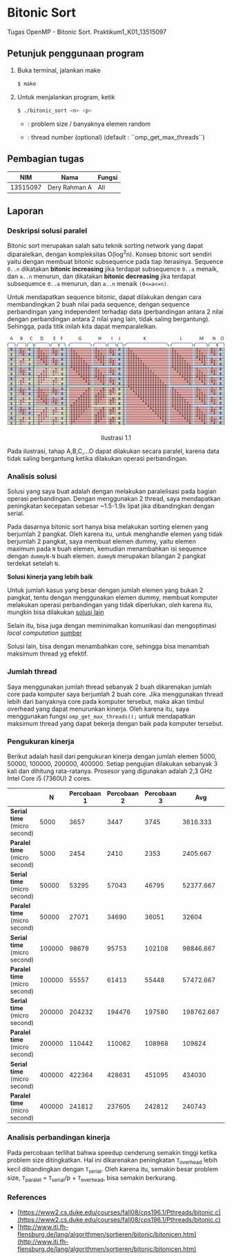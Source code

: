 # Bitonic Sort

Tugas OpenMP - Bitonic Sort. Praktikum1_K01_13515097

## Petunjuk penggunaan program

1. Buka terminal, jalankan make
    ```sh
    $ make
    ```
2. Untuk menjalankan program, ketik
    ```sh
    $ ./bitonic_sort <n> <p>
    ```
    - <n> : problem size / banyaknya elemen random
    - <p> : thread number (optional) (default : ``omp_get_max_threads``)

## Pembagian tugas

| NIM | Nama | Fungsi |
| ------ | ------ | ------ |
| 13515097 | Dery Rahman A | All |

## Laporan

### Deskripsi solusi paralel
Bitonic sort merupakan salah satu teknik sorting network yang dapat diparalelkan, dengan kompleksitas O(log<sup>2</sup>n). Konsep bitonic sort sendiri yaitu dengan membuat bitonic subsequence pada tiap iterasinya. Sequence ``0..n`` dikatakan **bitonic increasing** jika terdapat subsequence ``0..a`` menaik, dan ``a..n`` menurun, dan dikatakan **bitonic decreasing** jika terdapat subsequence ``0..a`` menurun, dan ``a..n`` menaik ``(0<=a<=n)``.

Untuk mendapatkan sequence bitonic, dapat dilakukan dengan cara membandingkan 2 buah nilai pada sequence, dengan sequence perbandingan yang independent terhadap data (perbandingan antara 2 nilai dengan perbandingan antara 2 nilai yang lain, tidak saling bergantung). Sehingga, pada titik inilah kita dapat memparalelkan.

<div style="text-align:center"><img src ="docs/bitonic.png" /></div>
<p style="text-align: center;">Ilustrasi 1.1</p>

Pada ilustrasi, tahap A,B,C,...O dapat dilakukan secara paralel, karena data tidak saling bergantung ketika dilakukan operasi perbandingan.

### Analisis solusi
Solusi yang saya buat adalah dengan melakukan paralelisasi pada bagian operasi perbandingan. Dengan menggunakan 2 thread, saya mendapatkan peningkatan kecepatan sebesar ~1.5-1.9x lipat jika dibandingkan dengan serial.

Pada dasarnya bitonic sort hanya bisa melakukan sorting elemen yang berjumlah 2 pangkat. Oleh karena itu, untuk menghandle elemen yang tidak berjumlah 2 pangkat, saya membuat elemen dummy, yaitu elemen maximum pada ``N`` buah elemen, kemudian menambahkan isi sequence dengan ``dummyN-N`` buah elemen. ``dummyN`` merupakan bilangan 2 pangkat terdekat setelah ``N``.

**Solusi kinerja yang lebih baik**

Untuk jumlah kasus yang besar dengan jumlah elemen yang bukan 2 pangkat, tentu dengan menggunakan elemen dummy, membuat komputer melakukan operasi perbandingan yang tidak diperlukan, oleh karena itu, mungkin bisa dilakukan [solusi lain](http://www.iti.fh-flensburg.de/lang/algorithmen/sortieren/bitonic/oddn.htm)

Selain itu, bisa juga dengan meminimalkan komunikasi dan mengoptimasi *local computation* [sumber](http://web.mst.edu/~ercal/387/slides/Bitonic-Sort97.pdf)

Solusi lain, bisa dengan menambahkan core, sehingga bisa menambah maksimum thread yg efektif.

### Jumlah thread
Saya menggunakan jumlah thread sebanyak 2 buah dikarenakan jumlah core pada komputer saya berjumlah 2 buah core. Jika menggunakan thread lebih dari banyaknya core pada komputer tersebut, maka akan timbul overhead yang dapat menurunkan kinerja. Oleh karena itu, saya menggunakan fungsi ``omp_get_max_threads();`` untuk mendapatkan maksimum thread yang dapat bekerja dengan baik pada komputer tersebut.

### Pengukuran kinerja
Berikut adalah hasil dari pengukuran kinerja dengan jumlah elemen 5000, 50000, 100000, 200000, 400000. Setiap pengujian dilakukan sebanyak 3 kali dan dihitung rata-ratanya. Prosesor yang digunakan adalah 2,3 GHz Intel Core i5 (7360U) 2 cores.


| | N | Percobaan 1 | Percobaan 2 | Percobaan 3 | Avg | Speedup |
| ------ | ------ | ------ | ------ | ------ | ------ | ------ |
| **Serial time** (micro second) | 5000 | 3657 | 3447 | 3745 | 3616.333 | - |
| **Paralel time** (micro second) | 5000 | 2454 | 2410 | 2353 | 2405.667 | **1.503x** |
| **Serial time** (micro second) | 50000 | 53295 | 57043 | 46795 | 52377.667 | - |
| **Paralel time** (micro second) | 50000 | 27071 | 34690 | 36051 | 32604 | **1.606x** |
| **Serial time** (micro second) | 100000 | 98679 | 95753 | 102108 | 98846.667 | - |
| **Paralel time** (micro second) | 100000 | 55557 | 61413 | 55448 | 57472.667 | **1.719x** |
| **Serial time** (micro second) | 200000 | 204232 | 194476 | 197580 | 198762.667 | - |
| **Paralel time** (micro second) | 200000 | 110442 | 110062 | 108968 | 109824 | **1.809x** |
| **Serial time** (micro second) | 400000 | 422364 | 428631 | 451095 | 434030 | - |
| **Paralel time** (micro second) | 400000 | 241812 | 237605 | 242812 | 240743 | **1.803x** |

### Analisis perbandingan kinerja
Pada percobaan  terlihat bahwa speedup cenderung semakin tinggi ketika problem size ditingkatkan. Hal ini dikarenakan peningkatan ``T``<sub>overhead</sub> lebih kecil dibandingkan dengan ``T``<sub>serial</sub>. Oleh karena itu, semakin besar problem size, ``T``<sub>paralel</sub> = ``T``<sub>serial</sub>/p + ``T``<sub>overhead</sub>, bisa semakin berkurang.

### References
- [https://www2.cs.duke.edu/courses/fall08/cps196.1/Pthreads/bitonic.c](https://www2.cs.duke.edu/courses/fall08/cps196.1/Pthreads/bitonic.c)
- [http://www.iti.fh-flensburg.de/lang/algorithmen/sortieren/bitonic/bitonicen.htm](http://www.iti.fh-flensburg.de/lang/algorithmen/sortieren/bitonic/bitonicen.htm)
